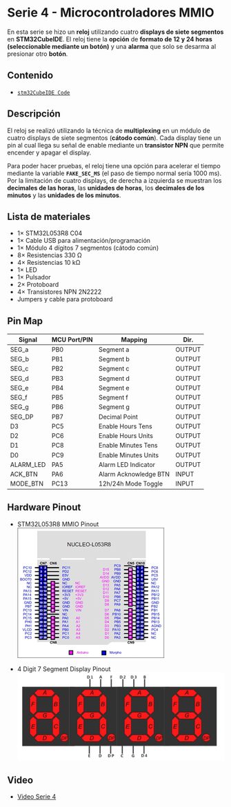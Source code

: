 # Serie 4 - Microcontroladores MMIO

En esta serie se hizo un **reloj** utilizando cuatro **displays de siete segmentos** en **STM32CubeIDE**. El reloj tiene la **opción** de **formato de 12 y 24 horas (seleccionable mediante un botón)** y una **alarma** que solo se desarma al presionar otro **botón**.

## Contenido
- [`stm32CubeIDE Code`](./stm32CubeIDE%20Code/S4_Maximiliano_Gonzalez.c)

## Descripción
El reloj se realizó utilizando la técnica de **multiplexing** en un módulo de cuatro displays de siete segmentos (**cátodo común**). Cada display tiene un pin al cual llega su señal de enable mediante un **transistor NPN** que permite encender y apagar el display.

Para poder hacer pruebas, el reloj tiene una opción para acelerar el tiempo mediante la variable **`FAKE_SEC_MS`** (el paso de tiempo normal sería 1000 ms). Por la limitación de cuatro displays, de derecha a izquierda se muestran los **decimales de las horas**, las **unidades de horas**, los **decimales de los minutos** y las **unidades de los minutos**.

## Lista de materiales
- 1× STM32L053R8 C04  
- 1× Cable USB para alimentación/programación  
- 1× Módulo 4 dígitos 7 segmentos (cátodo común)  
- 8× Resistencias 330 Ω  
- 4× Resistencias 10 kΩ  
- 1× LED  
- 1× Pulsador  
- 2× Protoboard  
- 4× Transistores NPN 2N2222  
- Jumpers y cable para protoboard

## Pin Map

| Signal     | MCU Port/PIN | Mapping                | Dir.   |
|-----------|---------------|------------------------|--------|
| SEG_a     | PB0           | Segment a              | OUTPUT |
| SEG_b     | PB1           | Segment b              | OUTPUT |
| SEG_c     | PB2           | Segment c              | OUTPUT |
| SEG_d     | PB3           | Segment d              | OUTPUT |
| SEG_e     | PB4           | Segment e              | OUTPUT |
| SEG_f     | PB5           | Segment f              | OUTPUT |
| SEG_g     | PB6           | Segment g              | OUTPUT |
| SEG_DP    | PB7           | Decimal Point          | OUTPUT |
| D3        | PC5           | Enable Hours Tens      | OUTPUT |
| D2        | PC6           | Enable Hours Units     | OUTPUT |
| D1        | PC8           | Enable Minutes Tens    | OUTPUT |
| D0        | PC9           | Enable Minutes Units   | OUTPUT |
| ALARM_LED | PA5           | Alarm LED Indicator    | OUTPUT |
| ACK_BTN   | PA6           | Alarm Acknowledge BTN  | INPUT  |
| MODE_BTN  | PC13          | 12h/24h Mode Toggle    | INPUT  |

## Hardware Pinout

- STM32L053R8 MMIO Pinout ![STM32L053R8 Pinout](./Fotos%20Serie%204/STM32L053R8_Pinout.png)

- 4 Digit 7 Segment Display Pinout ![Display Pinout](./Fotos%20Serie%204/DisplayPinout.jpg)

## Video
- [Video Serie 4](https://youtu.be/BHaK8zbrU10)



